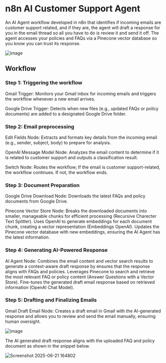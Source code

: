 # n8n AI Customer Support Agent
An AI Agent workflow developed in n8n that identifies if incoming emails are customer support related, and if they are, the agent will draft a response for you in the email thread so all you have to do is review it and send it off. The agent accesses your policies and FAQs via a Pinecone vector database so you know you can trust its response.

![image](https://github.com/user-attachments/assets/dc4e82f0-8535-407b-83e4-8c8bc15289aa)


## Workflow
### Step 1: Triggering the workflow
Gmail Trigger: Monitors your Gmail inbox for incoming emails and triggers the workflow whenever a new email arrives.

Google Drive Trigger: Detects when new files (e.g., updated FAQs or policy documents) are added to a designated Google Drive folder.

### Step 2: Email preprocessing 
Edit Fields Node: Extracts and formats key details from the incoming email (e.g., sender, subject, body) to prepare for analysis.

OpenAI Message Model Node: Analyzes the email content to determine if it is related to customer support and outputs a classification result.

Switch Node: Routes the workflow; If the email is customer support-related, the workflow continues. If not, the workflow ends.

### Step 3: Document Preparation
Google Drive Download Node: Downloads the latest FAQs and policy documents from Google Drive.

Pinecone Vector Store Node: Breaks the downloaded documents into smaller, manageable chunks for efficient processing (Recursive Charecter Text Splitter). 
Uses OpenAI to generate embeddings for each document chunk, creating a vector representation (Embeddings OpenAI).
Updates the Pinecone vector database with new embeddings, ensuring the AI Agent has the latest information.

### Step 4: Generating AI-Powered Response 
AI Agent Node: Combines the email content and vector search results to generate a context-aware draft response by ensures that the response aligns with FAQs and policies.
Leverages Pinecone to search and retrieve the most relevant FAQ or policy content (Answer Questions with a Vector Store).
Fine-tunes the generated draft email response based on retrieved information (OpenAI Chat Model).

### Step 5: Drafting and Finalizing Emails
Gmail Draft Email Node: Creates a draft email in Gmail with the AI-generated response and allows you to review and send the email manually, ensuring human oversight.

![image](https://github.com/user-attachments/assets/2b0d5934-d4c9-4a8e-a1e3-f2976c1fcfa7)


The AI generated draft response aligns with the uploaded FAQ and policy document as shown in the snippet below.


![Screenshot 2025-06-21 164802](https://github.com/user-attachments/assets/de867bf0-f009-4a07-857d-82f13bdd75ed)


